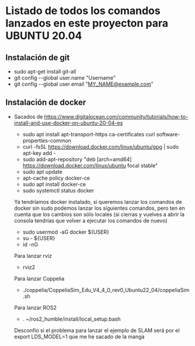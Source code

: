 # Listado de todos los comandos lanzados en este proyecton para UBUNTU 20.04

## Instalación de git

* sudo apt-get install git-all
* git config --global user.name "Username"
* git config --global user.email "MY_NAME@example.com"


## Instalación de docker

* Sacados de https://www.digitalocean.com/community/tutorials/how-to-install-and-use-docker-on-ubuntu-20-04-es
    * sudo apt install apt-transport-https ca-certificates curl software-properties-common
    * curl -fsSL https://download.docker.com/linux/ubuntu/gpg | sudo apt-key add -
    * sudo add-apt-repository "deb [arch=amd64] https://download.docker.com/linux/ubuntu focal stable"
    * sudo apt update
    * apt-cache policy docker-ce
    * sudo apt install docker-ce
    * sudo systemctl status docker

    Ya tendríamos docker instalado, si queremos lanzar los comandos de docker sin sudo podemos lanzar los siguientes comandos, pero ten en cuenta que los cambios son sólo locales (si cierras y vuelves a abrir la consola tendrías que volver a ejecutar los comandos de nuevo)

    * sudo usermod -aG docker ${USER}
    * su - ${USER}
    * id -nG


   Para lanzar rviz
   * rviz2

   Para lanzar Coppelia
   * ./coppelia/CoppeliaSim_Edu_V4_4_0_rev0_Ubuntu22_04/coppeliaSim.sh 

   Para lanzar ROS2
   * . ~/ros2_humble/install/local_setup.bash

   Desconfío si el problema para lanzar el ejemplo de SLAM será por el export LDS_MODEL=1 que me he sacado de la manga

